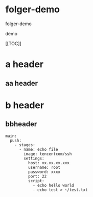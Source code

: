# folger-demo
folger-demo

demo

[[TOC]]

<TOC />

# a header

## aa header

# b header

## bbheader


```yaml{4}
main:
  push:
    - stages:
      - name: echo file
        image: tencentcom/ssh
        settings:
          host: xx.xx.xx.xxx
          username: root
          password: xxxx
          port: 22
          script:
            - echo hello world
            - echo test > ~/test.txt
```
